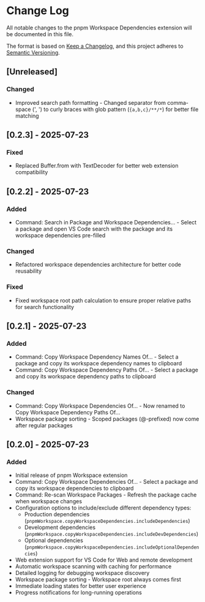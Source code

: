 <!-- markdownlint-disable MD024 -->

# Change Log

All notable changes to the pnpm Workspace Dependencies extension will be documented in this file.

The format is based on [Keep a Changelog](http://keepachangelog.com/), and this project adheres to [Semantic Versioning](https://semver.org/).

## [Unreleased]

### Changed

- Improved search path formatting - Changed separator from comma-space (', ') to curly braces with glob pattern (`{a,b,c}/**/*`) for better file matching

## [0.2.3] - 2025-07-23

### Fixed

- Replaced Buffer.from with TextDecoder for better web extension compatibility

## [0.2.2] - 2025-07-23

### Added

- Command: Search in Package and Workspace Dependencies... - Select a package and open VS Code search with the package and its workspace dependencies pre-filled

### Changed

- Refactored workspace dependencies architecture for better code reusability

### Fixed

- Fixed workspace root path calculation to ensure proper relative paths for search functionality

## [0.2.1] - 2025-07-23

### Added

- Command: Copy Workspace Dependency Names Of... - Select a package and copy its workspace dependency names to clipboard
- Command: Copy Workspace Dependency Paths Of... - Select a package and copy its workspace dependency paths to clipboard

### Changed

- Command: Copy Workspace Dependencies Of... - Now renamed to Copy Workspace Dependency Paths Of...
- Workspace package sorting - Scoped packages (@-prefixed) now come after regular packages

## [0.2.0] - 2025-07-23

### Added

- Initial release of pnpm Workspace extension
- Command: Copy Workspace Dependencies Of... - Select a package and copy its workspace dependencies to clipboard
- Command: Re-scan Workspace Packages - Refresh the package cache when workspace changes
- Configuration options to include/exclude different dependency types:
  - Production dependencies (`pnpmWorkspace.copyWorkspaceDependencies.includeDependencies`)
  - Development dependencies (`pnpmWorkspace.copyWorkspaceDependencies.includeDevDependencies`)
  - Optional dependencies (`pnpmWorkspace.copyWorkspaceDependencies.includeOptionalDependencies`)
- Web extension support for VS Code for Web and remote development
- Automatic workspace scanning with caching for performance
- Detailed logging for debugging workspace discovery
- Workspace package sorting - Workspace root always comes first
- Immediate loading states for better user experience
- Progress notifications for long-running operations
